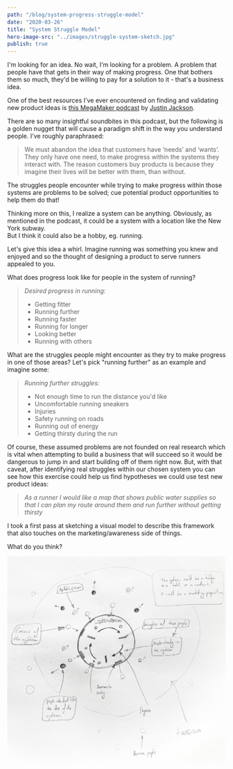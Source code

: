 ```yaml
---
path: "/blog/system-progress-struggle-model"
date: "2020-03-26"
title: "System Struggle Model"
hero-image-src: "../images/struggle-system-sketch.jpg"
publish: true
---
```


I'm looking for an idea. No wait, I'm looking for a problem. A problem that people have that gets in their way of making progress. One that bothers them so much, they'd be willing to pay for a solution to it - that's a business idea.

One of the best resources I've ever encountered on finding and validating new product ideas is <a href="https://podcast.megamaker.co/episodes/037-find-and-validate-good-product-ideas" target="_blank">this MegaMaker podcast</a> by <a href="https://justinjackson.ca/" target="_blank">Justin Jackson</a>.

There are so many insightful soundbites in this podcast, but the following is a golden nugget that will cause a paradigm shift in the way you understand people. I've roughly paraphrased:

> We must abandon the idea that customers have ‘needs’ and ‘wants’. They only have one need, to make progress within the systems they interact with.
> The reason customers buy products is because they imagine their lives will be better with them, than without.

The struggles people encounter while trying to make progress within those systems are problems to be solved; cue potential product opportunities to help them do that!

Thinking more on this, I realize a system can be anything.
Obviously, as mentioned in the podcast, it could be a system with a location like the New York subway.  
But I think it could also be a hobby, eg. running.

Let's give this idea a whirl. Imagine running was something you knew and enjoyed and so the thought of designing a product to serve runners appealed to you.

What does progress look like for people in the system of running?

> _Desired progress in running:_
>
> - Getting fitter
> - Running further
> - Running faster
> - Running for longer
> - Looking better
> - Running with others

What are the struggles people might encounter as they try to make progress in one of those areas? Let's pick "running further" as an example and imagine some:

> _Running further struggles:_
>
> - Not enough time to run the distance you'd like
> - Uncomfortable running sneakers
> - Injuries
> - Safety running on roads
> - Running out of energy
> - Getting thirsty during the run

Of course, these assumed problems are not founded on real research which is vital when attempting to build a business that will succeed so it would be dangerous to jump in and start building off of them right now. But, with that caveat, after identifying real struggles within our chosen system you can see how this exercise could help us find hypotheses we could use test new product ideas:

> _As a runner I would like a map that shows public water supplies so that I can plan my route around them and run further without getting thirsty_

I took a first pass at sketching a visual model to describe this framework that also touches on the marketing/awareness side of things.

What do you think?

![Struggle System Sketch](../images/struggle-system-sketch.jpg "Struggle System Sketch")

